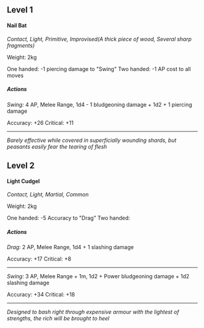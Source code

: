 ## Level 1
#### Nail Bat
*Contact, Light, Primitive, Improvised(A thick piece of wood, Several sharp fragments)*

Weight: 2kg

One handed: -1 piercing damage to "Swing"
Two handed: -1 AP cost to all moves

##### Actions

*Swing:* 4 AP, Melee Range, 1d4 - 1 bludgeoning damage + 1d2 + 1 piercing damage

Accuracy: +26
Critical: +11

---
*Barely effective while covered in superficially wounding shards, but peasants easily fear the tearing of flesh*

## Level 2
#### Light Cudgel
*Contact, Light, Martial, Common*

Weight: 2kg

One handed: -5 Accuracy to "Drag"
Two handed: 

##### Actions

*Drag:* 2 AP, Melee Range, 1d4 + 1 slashing damage

Accuracy: +17
Critical: +8

---

*Swing:* 3 AP, Melee Range + 1m, 1d2 + Power bludgeoning damage + 1d2 slashing damage

Accuracy: +34
Critical: +18

---
*Designed to bash right through expensive armour with the lightest of strengths, the rich will be brought to heel*